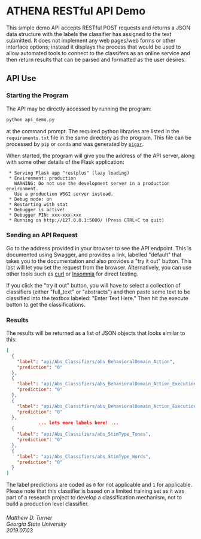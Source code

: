# ATHENA RESTful API Demo
This simple demo API accepts RESTful POST requests and returns a JSON data structure with the labels the classifier has assigned to the text submitted. It does not implement any web pages/web forms or other interface options; instead it displays the process that would be used to allow automated tools to connect to the classifers as an online service and then return results that can be parsed and formatted as the user desires.

## API Use
### Starting the Program
The API may be directly accessed by running the program:
```bash
python api_demo.py
```
at the command prompt. The required python libraries are listed in the `requirements.txt` file in the same directory as the program. This file can be processed by `pip` or `conda` and was generated by [`pigar`](https://github.com/damnever/pigar).

When started, the program will give you the address of the API server, along with some other details of the Flask application:
```
 * Serving Flask app "restplus" (lazy loading)
 * Environment: production
   WARNING: Do not use the development server in a production environment.
   Use a production WSGI server instead.
 * Debug mode: on
 * Restarting with stat
 * Debugger is active!
 * Debugger PIN: xxx-xxx-xxx
 * Running on http://127.0.0.1:5000/ (Press CTRL+C to quit)
```
### Sending an API Request
Go to the address provided in your browser to see the API endpoint. This is documented using Swagger, and provides a link, labelled "default" that takes you to the documentation and also provides a "try it out" button. This last will let you set the request from the browser. Alternatively, you can use other tools such as [curl](https://curl.haxx.se/) or [Insomnia](https://insomnia.rest/) for direct testing.

If you click the "try it out" button, you will have to select a collection of classifiers (either "full_text" or "abstracts") and then paste some text to be classified into the textbox labeled: "Enter Text Here." Then hit the execute button to get the classifications.
### Results
The results will be returned as a list of JSON objects that looks similar to this:
```json
[
  {
    "label": "api/Abs_Classifiers/abs_BehavioralDomain_Action",
    "prediction": "0"
  },
  {
    "label": "api/Abs_Classifiers/abs_BehavioralDomain_Action_Execution",
    "prediction": "0"
  },
  {
    "label": "api/Abs_Classifiers/abs_BehavioralDomain_Action_Execution_Speech",
    "prediction": "0"
  },
            ... lots more labels here! ...
  {
    "label": "api/Abs_Classifiers/abs_StimType_Tones",
    "prediction": "0"
  },
  {
    "label": "api/Abs_Classifiers/abs_StimType_Words",
    "prediction": "0"
  }
]
```
The label predictions are coded as `0` for not applicable and `1` for applicable. Please note that this classifier is based on a limited training set as it was part of a research project to develop a classification mechanism, not to build a production level classifier.

###### Matthew D. Turner<br>Georgia State University <br> 2019.07.03
